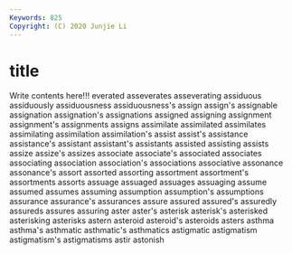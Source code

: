 ```yaml
---
Keywords: 825
Copyright: (C) 2020 Junjie Li
---
```


# title

Write contents here!!!
everated 
asseverates 
asseverating
assiduous 
assiduously 
assiduousness 
assiduousness's 
assign 
assign's 
assignable 
assignation 
assignation's 
assignations
assigned 
assigning 
assignment 
assignment's 
assignments 
assigns 
assimilate 
assimilated 
assimilates 
assimilating
assimilation 
assimilation's 
assist 
assist's 
assistance 
assistance's 
assistant 
assistant's 
assistants 
assisted
assisting 
assists 
assize 
assize's 
assizes 
associate 
associate's 
associated 
associates 
associating
association 
association's 
associations 
associative 
assonance 
assonance's 
assort 
assorted 
assorting 
assortment
assortment's 
assortments 
assorts 
assuage 
assuaged 
assuages 
assuaging 
assume 
assumed 
assumes
assuming 
assumption 
assumption's 
assumptions 
assurance 
assurance's 
assurances 
assure 
assured 
assured's
assuredly 
assureds 
assures 
assuring 
aster 
aster's 
asterisk 
asterisk's 
asterisked 
asterisking
asterisks 
astern 
asteroid 
asteroid's 
asteroids 
asters 
asthma 
asthma's 
asthmatic 
asthmatic's
asthmatics 
astigmatic 
astigmatism 
astigmatism's 
astigmatisms 
astir 
astonish 
